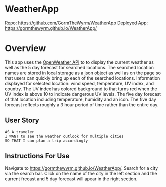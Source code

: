 # WeatherApp

Repo: https://github.com/GormTheWyrm/WeatherApp
Deployed App: https://gormthewyrm.github.io/WeatherApp/

# Overview
This app uses the [OpenWeather API](https://openweathermap.org/api) to to display the current weather as well as the 5 day forecast for searched locations. The searched location names are stored in local storage as a json object as well as on the page so that users can quickly bring up each of the searched locations.
Information displayed for selected location: wind speed, temperature, UV index, and country. The UV index has colored background to that turns red when the UV index is above 10 to indicate dangerous UV levels. 
        The five day forecast of that location including temperature, humidity and an icon.
        The five day forecast reflects roughly a 3 hour period of time rather than the entire day.


## User Story

```
AS A traveler
I WANT to see the weather outlook for multiple cities
SO THAT I can plan a trip accordingly
```

## Instructions For Use

Navigate to https://gormthewyrm.github.io/WeatherApp/.
Search for a city via the search bar.
Click on the name of the city in the left section and the current frecast and 5 day forecast will apear in the right section.
